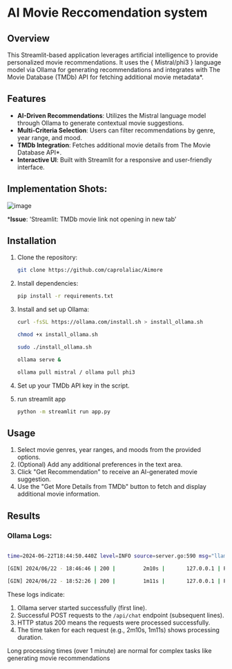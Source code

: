 # AI Movie Reccomendation system

## Overview

This Streamlit-based application leverages artificial intelligence to provide personalized movie recommendations. It uses the { Mistral/phi3 } language model via Ollama for generating recommendations and integrates with The Movie Database (TMDb) API for fetching additional movie metadata*. 

## Features

- **AI-Driven Recommendations**: Utilizes the Mistral language model through Ollama to generate contextual movie suggestions.
- **Multi-Criteria Selection**: Users can filter recommendations by genre, year range, and mood.
- **TMDb Integration**: Fetches additional movie details from The Movie Database API*.
- **Interactive UI**: Built with Streamlit for a responsive and user-friendly interface.

## Implementation Shots:
![image](https://github.com/caprolaliac/Aimore/assets/87370936/9c9e4fb2-7963-46f2-8910-ce111a78a008)



***Issue**: 'Streamlit: TMDb movie link not opening in new tab'

## Installation

1. Clone the repository:
    ```bash
    git clone https://github.com/caprolaliac/Aimore

2. Install dependencies:
    ```bash
    pip install -r requirements.txt
     ```

3. Install and set up Ollama:
   ```bash
   curl -fsSL https://ollama.com/install.sh > install_ollama.sh
   ```
   ```bash
   chmod +x install_ollama.sh
    ```
    ```bash
    sudo ./install_ollama.sh
    ```
    ```bash
    ollama serve &
    ```
    ```bash
    ollama pull mistral / ollama pull phi3
    ```

5. Set up your TMDb API key in the script.

6. run streamlit app

   ```bash
   python -m streamlit run app.py
   ```

  ## Usage

1. Select movie genres, year ranges, and moods from the provided options.
2. (Optional) Add any additional preferences in the text area.
3. Click "Get Recommendation" to receive an AI-generated movie suggestion.
4. Use the "Get More Details from TMDb" button to fetch and display additional movie information.

## Results


### Ollama Logs:

```bash

time=2024-06-22T18:44:50.440Z level=INFO source=server.go:590 msg="llama runner started in 13.56 seconds"

[GIN] 2024/06/22 - 18:46:46 | 200 |         2m10s |       127.0.0.1 | POST     "/api/chat"

[GIN] 2024/06/22 - 18:52:26 | 200 |         1m11s |       127.0.0.1 | POST     "/api/chat"
```

These logs indicate:

1. Ollama server started successfully (first line).
2. Successful POST requests to the `/api/chat` endpoint (subsequent lines).
3. HTTP status 200 means the requests were processed successfully.
4. The time taken for each request (e.g., 2m10s, 1m11s) shows processing duration.

Long processing times (over 1 minute) are normal for complex tasks like generating movie recommendations
